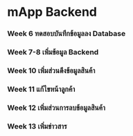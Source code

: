 # mApp Backend
### Week 6 ทดสอบบันทึกข้อมูลลง Database
### Week 7-8 เพิ่มข้อมูล Backend
### Week 10 เพิ่มส่วนดึงข้อมูลสินค้า
### Week 11 แก้ไขหน้าลูกค้า
### Week 12 เพิ่มส่วนการลบข้อมูลสินค้า
### Week 13 เพิ่มข่าวสาร